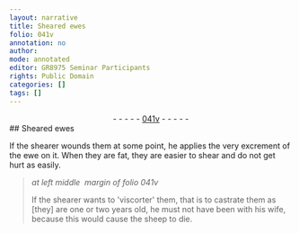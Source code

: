 ```yaml
---
layout: narrative
title: Sheared ewes
folio: 041v
annotation: no
author:
mode: annotated
editor: GR8975 Seminar Participants
rights: Public Domain
categories: []
tags: []
---
```


 <div class="folio" align="center">- - - - - <a href="http://gallica.bnf.fr/ark:/12148/btv1b10500001g/f88.image" target="_blank">041v</a> - - - - - </div>  
## Sheared ewes

 
If the shearer wounds them at some point, he applies the very excrement of the ewe on it. When they are fat, they are easier to shear and do not get hurt as easily.
 
> *at left middle  margin of folio 041v*
> 
> If the shearer wants to 'viscorter' them, that is to castrate them as [they] are one or two years old, he must not have been with his wife, because this would cause the sheep to die.
 